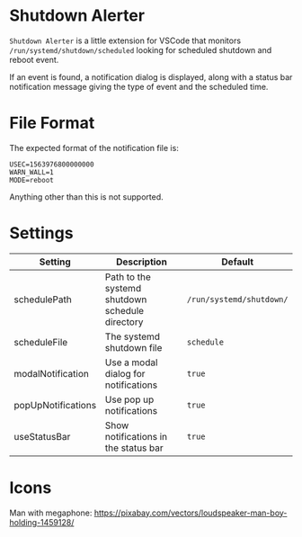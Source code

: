 # Shutdown Alerter

`Shutdown Alerter` is a little extension for VSCode that monitors `/run/systemd/shutdown/scheduled` looking for scheduled shutdown and
reboot event.

If an event is found, a notification dialog is displayed, along with a status bar notification message giving the type of event and the scheduled time.

# File Format
The expected format of the notification file is:

```
USEC=1563976800000000
WARN_WALL=1
MODE=reboot
```
Anything other than this is not supported.

# Settings

| Setting               | Description                                     | Default                  |
|-----------------------|-------------------------------------------------|--------------------------|
| schedulePath          | Path to the systemd shutdown schedule directory | `/run/systemd/shutdown/` |
| scheduleFile          | The systemd shutdown file                       | `schedule`               |
| modalNotification     | Use a modal dialog for notifications            | `true`                   |
| popUpNotifications    | Use pop up notifications                        | `true`                   |
| useStatusBar          | Show notifications in the status bar            | `true`                   |

# Icons
Man with megaphone: https://pixabay.com/vectors/loudspeaker-man-boy-holding-1459128/
